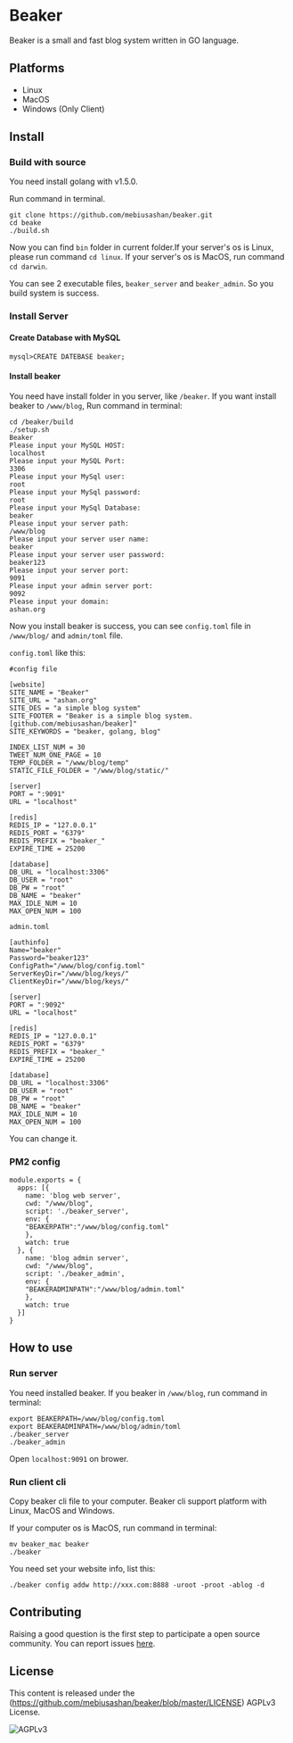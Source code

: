 # Beaker

Beaker is a small and fast blog system written in GO language.

## Platforms

- Linux
- MacOS
- Windows (Only Client)

## Install

### Build with source

You need install golang with v1.5.0.

Run command in terminal.

```
git clone https://github.com/mebiusashan/beaker.git
cd beake
./build.sh
```

Now you can find `bin` folder in current folder.If your server's os is Linux, please run command `cd linux`. If your server's os is MacOS, run command `cd darwin`.

You can see 2 executable files, `beaker_server` and `beaker_admin`. So you build system is success.

### Install Server

#### Create Database with MySQL

```
mysql>CREATE DATEBASE beaker;
```

#### Install beaker

You need have install folder in you server, like `/beaker`. If you want install beaker to `/www/blog`, Run command in terminal:

```
cd /beaker/build
./setup.sh
Beaker
Please input your MySQL HOST:
localhost
Please input your MySQL Port:
3306
Please input your MySql user:
root
Please input your MySql password:
root
Please input your MySql Database:
beaker
Please input your server path:
/www/blog
Please input your server user name:
beaker
Please input your server user password:
beaker123
Please input your server port:
9091
Please input your admin server port:
9092
Please input your domain: 
ashan.org
```

Now you install beaker is success, you can see `config.toml` file in `/www/blog/` and `admin/toml` file.

`config.toml` like this:

```
#config file

[website]
SITE_NAME = "Beaker"
SITE_URL = "ashan.org"
SITE_DES = "a simple blog system"
SITE_FOOTER = "Beaker is a simple blog system. [github.com/mebiusashan/beaker]"
SITE_KEYWORDS = "beaker, golang, blog"

INDEX_LIST_NUM = 30
TWEET_NUM_ONE_PAGE = 10
TEMP_FOLDER = "/www/blog/temp"
STATIC_FILE_FOLDER = "/www/blog/static/"

[server]
PORT = ":9091"
URL = "localhost"

[redis]
REDIS_IP = "127.0.0.1"
REDIS_PORT = "6379"
REDIS_PREFIX = "beaker_"
EXPIRE_TIME = 25200

[database]
DB_URL = "localhost:3306"
DB_USER = "root"
DB_PW = "root"
DB_NAME = "beaker"
MAX_IDLE_NUM = 10
MAX_OPEN_NUM = 100
```

`admin.toml`

```
[authinfo]
Name="beaker"
Password="beaker123"
ConfigPath="/www/blog/config.toml"
ServerKeyDir="/www/blog/keys/"
ClientKeyDir="/www/blog/keys/"

[server]
PORT = ":9092"
URL = "localhost"

[redis]
REDIS_IP = "127.0.0.1"
REDIS_PORT = "6379"
REDIS_PREFIX = "beaker_"
EXPIRE_TIME = 25200

[database]
DB_URL = "localhost:3306"
DB_USER = "root"
DB_PW = "root"
DB_NAME = "beaker"
MAX_IDLE_NUM = 10
MAX_OPEN_NUM = 100
```

You can change it.

### PM2 config

```
module.exports = {
  apps: [{
    name: 'blog web server',
    cwd: "/www/blog",
    script: './beaker_server',
    env: {
	"BEAKERPATH":"/www/blog/config.toml"
    },
    watch: true
  }, {
    name: 'blog admin server',
    cwd: "/www/blog",
    script: './beaker_admin',
    env: {
	"BEAKERADMINPATH":"/www/blog/admin.toml"
    },
    watch: true
  }]
}

```


## How to use

### Run server

You need installed beaker. If you beaker in `/www/blog`, run command in terminal:

```
export BEAKERPATH=/www/blog/config.toml
export BEAKERADMINPATH=/www/blog/admin/toml
./beaker_server
./beaker_admin
```

Open `localhost:9091` on brower.

### Run client cli

Copy beaker cli file to your computer. Beaker cli support platform with Linux, MacOS and Windows.

If your computer os is MacOS, run command in terminal:

```
mv beaker_mac beaker
./beaker
```

You need set your website info, list this:

```
./beaker config addw http://xxx.com:8888 -uroot -proot -ablog -d
```

## Contributing

Raising a good question is the first step to participate a open source community. You can report issues [here](https://github.com/mebiusashan/beaker/issues). 

## License

This content is released under the (https://github.com/mebiusashan/beaker/blob/master/LICENSE) AGPLv3 License.

![AGPLv3](https://img.shields.io/badge/license-AGPLv3-blue.svg)
